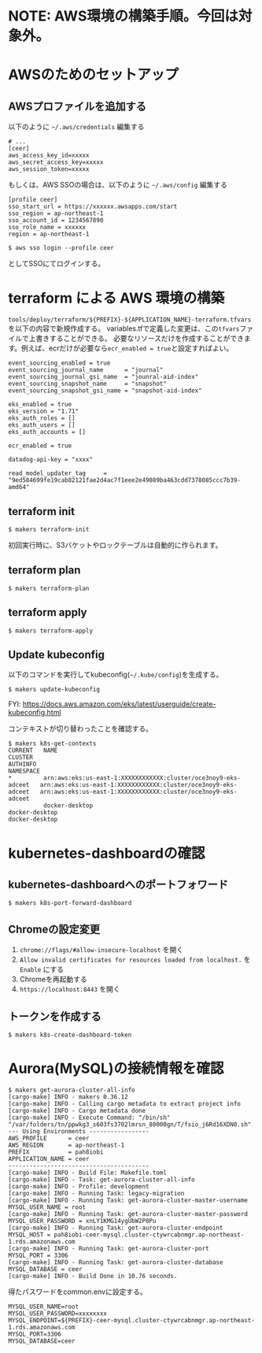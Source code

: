 # NOTE: AWS環境の構築手順。今回は対象外。

# AWSのためのセットアップ

## AWSプロファイルを追加する

以下のように `~/.aws/credentials` 編集する

```
# ...
[ceer]
aws_access_key_id=xxxxx
aws_secret_access_key=xxxxx
aws_session_token=xxxxx
```

もしくは、AWS SSOの場合は、以下のように `~/.aws/config` 編集する

```
[profile ceer]
sso_start_url = https://xxxxxx.awsapps.com/start
sso_region = ap-northeast-1
sso_account_id = 1234567890 
sso_role_name = xxxxxx
region = ap-northeast-1
```

```shell
$ aws sso login --profile ceer
```

としてSSOにてログインする。

# terraform による AWS 環境の構築

`tools/deploy/terraform/${PREFIX}-${APPLICATION_NAME}-terraform.tfvars`を以下の内容で新規作成する。
variables.tfで定義した変更は、この`tfvars`ファイルで上書きすることができる。
必要なリソースだけを作成することができます。例えば、ecrだけが必要なら`ecr_enabled = true`と設定すればよい。

```
event_sourcing_enabled = true
event_sourcing_journal_name      = "journal"
event_sourcing_journal_gsi_name  = "jounral-aid-index"
event_sourcing_snapshot_name     = "snapshot"
event_sourcing_snapshot_gsi_name = "snapshot-aid-index"

eks_enabled = true
eks_version = "1.71"
eks_auth_roles = []
eks_auth_users = []
eks_auth_accounts = []

ecr_enabled = true

datadog-api-key = "xxxx"

read_model_updater_tag     = "9ed584699fe19cab82121fae2d4ac7f1eee2e49089ba463cdd7378085ccc7b39-amd64"
```

## terraform init

```shell
$ makers terraform-init
```

初回実行時に、S3バケットやロックテーブルは自動的に作られます。

## terraform plan

```shell
$ makers terraform-plan
```

## terraform apply

```shell
$ makers terraform-apply
```

## Update kubeconfig

以下のコマンドを実行してkubeconfig(`~/.kube/config`)を生成する。

```shell
$ makers update-kubeconfig
```

FYI: https://docs.aws.amazon.com/eks/latest/userguide/create-kubeconfig.html

コンテキストが切り替わったことを確認する。

```shell
$ makers k8s-get-contexts
CURRENT   NAME                                                             CLUSTER                                                          AUTHINFO                                                         NAMESPACE
*         arn:aws:eks:us-east-1:XXXXXXXXXXXX:cluster/oce3noy9-eks-adceet   arn:aws:eks:us-east-1:XXXXXXXXXXXX:cluster/oce3noy9-eks-adceet   arn:aws:eks:us-east-1:XXXXXXXXXXXX:cluster/oce3noy9-eks-adceet
          docker-desktop                                                   docker-desktop                                                   docker-desktop
```

# kubernetes-dashboardの確認

## kubernetes-dashboardへのポートフォワード

```shell
$ makers k8s-port-forward-dashboard
```

## Chromeの設定変更

1. `chrome://flags/#allow-insecure-localhost` を開く
2. `Allow invalid certificates for resources loaded from localhost.` を `Enable` にする
3. Chromeを再起動する
4. `https://localhost:8443` を開く

## トークンを作成する

```shell
$ makers k8s-create-dashboard-token
```

# Aurora(MySQL)の接続情報を確認

```shell
$ makers get-aurora-cluster-all-info
[cargo-make] INFO - makers 0.36.12
[cargo-make] INFO - Calling cargo metadata to extract project info
[cargo-make] INFO - Cargo metadata done
[cargo-make] INFO - Execute Command: "/bin/sh" "/var/folders/tn/ppwkg3_s603fs3702lmrsn_80000gn/T/fsio_j6Rd16XDN0.sh"
--- Using Environments -----------------
AWS_PROFILE      = ceer
AWS_REGION       = ap-northeast-1
PREFIX           = pah8iobi
APPLICATION_NAME = ceer
----------------------------------------
[cargo-make] INFO - Build File: Makefile.toml
[cargo-make] INFO - Task: get-aurora-cluster-all-info
[cargo-make] INFO - Profile: development
[cargo-make] INFO - Running Task: legacy-migration
[cargo-make] INFO - Running Task: get-aurora-cluster-master-username
MYSQL_USER_NAME = root
[cargo-make] INFO - Running Task: get-aurora-cluster-master-password
MYSQL_USER_PASSWORD = xnLY1KMG14ygUbW2P0Pu
[cargo-make] INFO - Running Task: get-aurora-cluster-endpoint
MYSQL_HOST = pah8iobi-ceer-mysql.cluster-ctywrcabnmgr.ap-northeast-1.rds.amazonaws.com
[cargo-make] INFO - Running Task: get-aurora-cluster-port
MYSQL_PORT = 3306
[cargo-make] INFO - Running Task: get-aurora-cluster-database
MYSQL_DATABASE = ceer
[cargo-make] INFO - Build Done in 10.76 seconds.
```

得たパスワードをcommon.envに設定する。

```shell
MYSQL_USER_NAME=root
MYSQL_USER_PASSWORD=xxxxxxxx
MYSQL_ENDPOINT=${PREFIX}-ceer-mysql.cluster-ctywrcabnmgr.ap-northeast-1.rds.amazonaws.com
MYSQL_PORT=3306
MYSQL_DATABASE=ceer
```